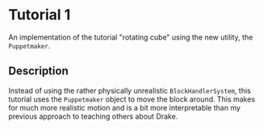 # Tutorial 1

An implementation of the tutorial "rotating cube" using the 
new utility, the `Puppetmaker`.

## Description

Instead of using the rather physically unrealistic `BlockHandlerSystem`, this tutorial uses the `Puppetmaker` object to move the block around. This makes for much more realistic motion and is a bit more interpretable than my previous approach to teaching others about Drake.